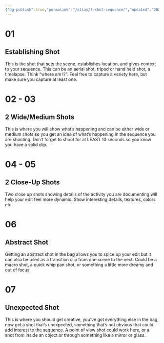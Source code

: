 ```yaml
---
{"dg-publish":true,"permalink":"/atlas/7-shot-sequence/","updated":"2024-10-29T16:14:32.690-07:00"}
---
```



# 01

## Establishing Shot

This is the shot that sets the scene, establishes location, and gives context to your sequence. This can be an aerial shot, tripod or hand held shot, a timelapse. Think “where am I?”. Feel free to capture a variety here, but make sure you capture at least one.

# 02 - 03

## 2 Wide/Medium Shots

This is where you will show what’s happening and can be either wide or medium shots so you get an idea of what’s happening in the sequence you are shooting. Don’t forget to shoot for at LEAST 10 seconds so you know you have a solid clip.

# 04 - 05

## 2 Close-Up Shots

Two close up shots showing details of the activity you are documenting will help your edit feel more dynamic. Show interesting details, textures, colors etc.

# 06

## Abstract Shot

Getting an abstract shot in the bag allows you to spice up your edit but it can also be used as a transition clip from one scene to the next. Could be a macro shot, a quick whip pan shot, or something a little more dreamy and out of focus.

# 07

## Unexpected Shot

This is where you should get creative, you’ve got everything else in the bag, now get a shot that’s unexpected, something that’s not obvious that could add interest to the sequence. A point of view shot could work here, or a shot from inside an object or through something like a mirror or glass.